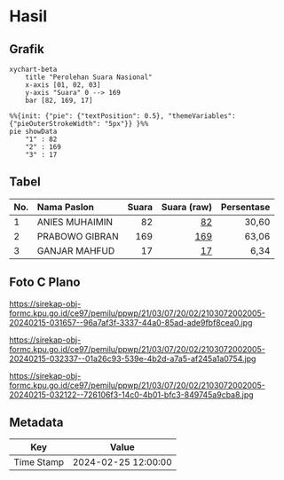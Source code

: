 # Hasil

## Grafik

```mermaid
xychart-beta
    title "Perolehan Suara Nasional"
    x-axis [01, 02, 03]
    y-axis "Suara" 0 --> 169
    bar [82, 169, 17]
```

```mermaid
%%{init: {"pie": {"textPosition": 0.5}, "themeVariables": {"pieOuterStrokeWidth": "5px"}} }%%
pie showData
    "1" : 82
    "2" : 169
    "3" : 17
```

## Tabel

| No. | Nama Paslon    | Suara | Suara (raw) | Persentase |
|:--- |:-------------- | -----:| -----------:| ----------:|
| 1   | ANIES MUHAIMIN | 82    | [82][p-1]   | 30,60      |
| 2   | PRABOWO GIBRAN | 169   | [169][p-2]  | 63,06      |
| 3   | GANJAR MAHFUD  | 17    | [17][p-3]   | 6,34       |


[p-1]: https://github.com/gigit-pemilu/pemilu-2024/blob/main/pilpres/hitung-suara/sub/21-kepulauan-riau/sub/03-natuna/sub/07-bunguran-timur/sub/2002-sungai-ulu/sub/005-tps/sub/paslon-1.txt
[p-2]: https://github.com/gigit-pemilu/pemilu-2024/blob/main/pilpres/hitung-suara/sub/21-kepulauan-riau/sub/03-natuna/sub/07-bunguran-timur/sub/2002-sungai-ulu/sub/005-tps/sub/paslon-2.txt
[p-3]: https://github.com/gigit-pemilu/pemilu-2024/blob/main/pilpres/hitung-suara/sub/21-kepulauan-riau/sub/03-natuna/sub/07-bunguran-timur/sub/2002-sungai-ulu/sub/005-tps/sub/paslon-3.txt

## Foto C Plano

https://sirekap-obj-formc.kpu.go.id/ce97/pemilu/ppwp/21/03/07/20/02/2103072002005-20240215-031657--96a7af3f-3337-44a0-85ad-ade9fbf8cea0.jpg

https://sirekap-obj-formc.kpu.go.id/ce97/pemilu/ppwp/21/03/07/20/02/2103072002005-20240215-032337--01a26c93-539e-4b2d-a7a5-af245a1a0754.jpg

https://sirekap-obj-formc.kpu.go.id/ce97/pemilu/ppwp/21/03/07/20/02/2103072002005-20240215-032122--726106f3-14c0-4b01-bfc3-849745a9cba8.jpg


## Metadata

| Key        | Value               |
| ---------- | ------------------- |
| Time Stamp | 2024-02-25 12:00:00 |



